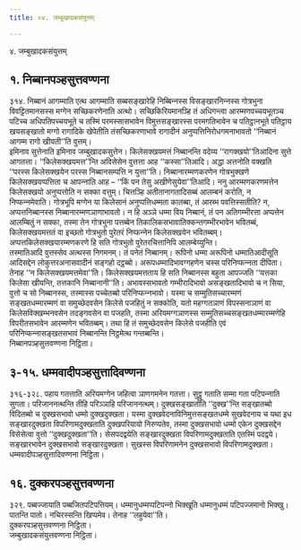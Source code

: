 ```yaml
---
title: ०४. जम्बुखादकसंयुत्तम्

---
```

४. जम्बुखादकसंयुत्तम्  


## १. निब्बानपञ्हसुत्तवण्णना

३१४. निब्बानं आगम्माति एत्थ आगम्माति सब्बसङ्खारेहि निब्बिन्‍नस्स विसङ्खारनिन्‍नस्स गोत्रभुना विवट्टितमानसस्स मग्गेन सच्छिकरणेनाति अत्थो। सच्छिकिरियमानञ्हि तं अधिगन्त्वा आरम्मणपच्‍चयभूतञ्‍च पटिच्‍च अधिपतिपच्‍चयभूते च तस्मिं परमस्सासभावेन विमुत्तसङ्खारस्स परमगतिभावेन च पतिट्ठानभूते पतिट्ठाय खयसङ्खातो मग्गो रागादिके खेपेतीति तंसच्छिकरणाभावे रागादीनं अनुप्पत्तिनिरोधगमनाभावतो ‘‘निब्बानं आगम्म रागो खीयती’’ति वुत्तम्।  
इमिनाव सुत्तेनाति इमिनाव जम्बुखादकसुत्तेन। किलेसक्खयमत्तं निब्बानन्ति वदेय्य ‘‘रागक्खयो’’तिआदिना सुत्ते आगतत्ता। ‘‘किलेसक्खयमत्त’’न्ति अविसेसेन वुत्तत्ता आह ‘‘कस्सा’’तिआदि। अद्धा अत्तनोति वक्खति ‘‘परस्स किलेसक्खयेन परस्स निब्बानसम्पत्ति न युत्ता’’ति। निब्बानारम्मणकरणेन गोत्रभुक्खणे किलेसक्खयप्पत्तिता च आपन्‍नाति आह – ‘‘किं पन तेसु अखीणेसुयेवा’’तिआदि। ननु आरम्मणकरणमत्तेन किलेसक्खयो अनुप्पत्तोति न सक्‍का वत्तुम्। चित्तञ्हि अतीतानागतादिसब्बं आलम्बनं करोति, न निप्फन्‍नमेवाति। गोत्रभूपि मग्गेन या किलेसानं अनुप्पत्तिधम्मता कातब्बा, तं आरब्भ पवत्तिस्सतीति? न, अप्पत्तनिब्बानस्स निब्बानारम्मणञाणाभावतो। न हि अञ्‍ञे धम्मा विय निब्बानं, तं पन अतिगम्भीरत्ता अप्पत्तेन आलम्बितुं न सक्‍का, तस्मा तेन गोत्रभुना पत्तब्बेन तिकालिकसभावातिक्‍कन्तगम्भीरभावेन भवितब्बं, किलेसक्खयमत्ततं वा इच्छतो गोत्रभुतो पुरेतरं निप्फन्‍नेन किलेसक्खयेन भवितब्बम्। अप्पत्तकिलेसक्खयारम्मणकरणे हि सति गोत्रभुतो पुरेतरचित्तानिपि आलम्बेय्युन्ति।  
तस्मातिआदि वुत्तस्सेव अत्थस्स निगमनम्। तं पनेतं निब्बानम्। रूपिनो धम्मा अरूपिनो धम्मातिआदीसूति आदिसद्देन लोकुत्तरअनासवादीनं सङ्गहो दट्ठब्बो। अरूपधम्मादिभावग्गहणेन चस्स परिनिप्फन्‍नता दीपिता। तेनाह ‘‘न किलेसक्खयमत्तमेवा’’ति। किलेसक्खयमत्तताय हि सति निब्बानस्स बहुता आपज्‍जति ‘‘यत्तका किलेसा खीयन्ति, तत्तकानि निब्बानानी’’ति। अभावस्सभावतो गम्भीरादिभावो असङ्खतादिभावो च न सिया, वुत्तो च सो निब्बानस्स, तस्मास्स पच्‍चेतब्बो परिनिप्फन्‍नभावो। यस्मा च सम्मुतिसच्‍चारम्मणं सङ्खतधम्मारम्मणं वा समुच्छेदवसेन किलेसे पजहितुं न सक्‍कोति, यतो महग्गतञाणं विपस्सनाञाणं वा किलेसविक्खम्भनवसेन तदङ्गवसेन वा पजहति, तस्मा अरियमग्गञाणस्स सम्मुतिसच्‍चसङ्खतधम्मारम्मणेहि विपरीतसभावेन आरम्मणेन भवितब्बम्। तथा हि तं समुच्छेदवसेन किलेसे पजहीति एवं परिनिप्फन्‍नासङ्खतसभावं निब्बानन्ति निट्ठमेत्थ गन्तब्बन्ति।  
निब्बानपञ्हसुत्तवण्णना निट्ठिता।  


## ३-१५. धम्मवादीपञ्हसुत्तादिवण्णना

३१६-३२८. पहाय गतत्ताति अरियमग्गेन जहित्वा ञाणगमनेन गतत्ता। सुट्ठु गताति सम्मा गता पटिपन्‍नाति सुगता। परिजाननत्थन्ति तीहि परिञ्‍ञाहि परिजाननत्थम्। दुक्खसङ्खातोति ‘‘दुक्ख’’न्ति सङ्खातब्बो विदितब्बो च दुक्खसभावो धम्मो दुक्खदुक्खता। यस्मा दुक्खवेदनाविनिमुत्तसङ्खतधम्मे सुखवेदनाय च यथा इध सङ्खारदुक्खता विपरिणामदुक्खताति दुक्खपरियायो निरुप्पतेव, तस्मा दुक्खसभावो धम्मो एकेन दुक्खसद्देन विसेसेत्वा वुत्तो ‘‘दुक्खदुक्खता’’ति। सेसपदद्वयेति सङ्खारदुक्खता विपरिणामदुक्खताति एतस्मिं पदद्वये। सङ्खारभावेन दुक्खसभावो सङ्खारदुक्खता। सुखस्स विपरिणामनेन दुक्खसभावो विपरिणामदुक्खता।  
धम्मवादीपञ्हसुत्तादिवण्णना निट्ठिता।  


## १६. दुक्‍करपञ्हसुत्तवण्णना

३२९. पब्बज्‍जायाति पब्बजितपटिपत्तियम्। धम्मानुधम्मप्पटिपन्‍नो भिक्खूति धम्मानुधम्मं पटिपज्‍जमानो भिक्खु। पातन्ति पातो। नचिरस्सन्ति खिप्पमेव। तेनाह ‘‘लहुयेवा’’ति।  
दुक्‍करपञ्हसुत्तवण्णना निट्ठिता।  
जम्बुखादकसंयुत्तवण्णना निट्ठिता।  